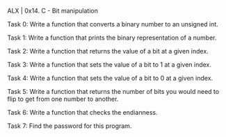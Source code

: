 ALX | 0x14. C - Bit manipulation

Task 0: Write a function that converts a binary number to an unsigned int.

Task 1: Write a function that prints the binary representation of a number.

Task 2: Write a function that returns the value of a bit at a given index.

Task 3: Write a function that sets the value of a bit to 1 at a given index.

Task 4: Write a function that sets the value of a bit to 0 at a given index.

Task 5: Write a function that returns the number of bits you would need to flip to get from one number to another.

Task 6: Write a function that checks the endianness.

Task 7: Find the password for this program.


